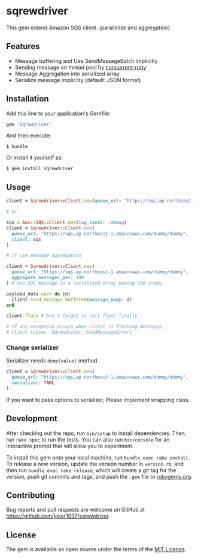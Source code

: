 # sqrewdriver

This gem extend Amazon SQS client. (parallelize and aggregation).

## Features

- Message buffering and Use SendMessageBatch implicitly
- Sending message on thread pool by [concurrent-ruby](https://github.com/ruby-concurrency/concurrent-ruby)
- Message Aggregation into serialized array
- Serialize message implicitly (default: JSON format)

## Installation

Add this line to your application's Gemfile:

```ruby
gem 'sqrewdriver'
```

And then execute:

    $ bundle

Or install it yourself as:

    $ gem install sqrewdriver

## Usage

```ruby
client = Sqrewdriver::Client.new(queue_url: "https://sqs.ap-northeast-1.amazonaws.com/dummy/dummy")

# or

sqs = Aws::SQS::Client.new(log_level: :debug)
client = Sqrewdriver::Client.new(
  queue_url: "https://sqs.ap-northeast-1.amazonaws.com/dummy/dummy",
  client: sqs
)

# If use message aggregation

client = Sqrewdriver::Client.new(
  queue_url: "https://sqs.ap-northeast-1.amazonaws.com/dummy/dummy",
  aggregate_messages_per: 100
) # one SQS message is a serialized array having 100 items.

payload_data.each do |d|
  client.send_message_buffered(message_body: d)
end

client.flush # Don't forget to call flush finally

# If any exception occurs when client is flushing messages,
# client raises `Sqrewdriver::SendMessageErrors`
```

### Change serializer

Serializer needs `dump(value)` method.

```ruby
client = Sqrewdriver::Client.new(
  queue_url: "https://sqs.ap-northeast-1.amazonaws.com/dummy/dummy",
  serializer: YAML
)
```

If you want to pass options to serializer, Please implement wrapping class.

## Development

After checking out the repo, run `bin/setup` to install dependencies. Then, run `rake spec` to run the tests. You can also run `bin/console` for an interactive prompt that will allow you to experiment.

To install this gem onto your local machine, run `bundle exec rake install`. To release a new version, update the version number in `version.rb`, and then run `bundle exec rake release`, which will create a git tag for the version, push git commits and tags, and push the `.gem` file to [rubygems.org](https://rubygems.org).

## Contributing

Bug reports and pull requests are welcome on GitHub at https://github.com/joker1007/sqrewdriver.

## License

The gem is available as open source under the terms of the [MIT License](https://opensource.org/licenses/MIT).
